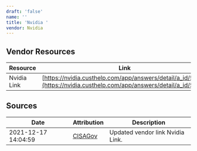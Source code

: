```yaml
---
draft: 'false'
name: ''
title: 'Nvidia '
vendor: Nvidia
---
```


## Vendor Resources
| Resource | Link |
| --- | --- |
| Nvidia Link | [https://nvidia.custhelp.com/app/answers/detail/a_id/5294](https://nvidia.custhelp.com/app/answers/detail/a_id/5294) |



## Sources
| Date | Attribution | Description |
| --- | --- | --- |
| 2021-12-17 14:04:59 | [CISAGov](https://raw.githubusercontent.com/cisagov/log4j-affected-db/develop/README.md) | Updated vendor link Nvidia Link.  |
